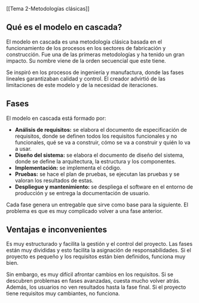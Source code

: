 [[Tema 2-Metodologías clásicas]]

## Qué es el modelo en cascada?
El modelo en cascada es una metodología clásica basada en el funcionamiento de los procesos en los sectores de fabricación y construcción. Fue una de las primeras metodologías y ha tenido un gran impacto. Su nombre viene de la orden secuencial que este tiene.

Se inspiró en los procesos de ingeniería y manufactura, donde las fases lineales garantizaban calidad y control. El creador advirtió de las limitaciones de este modelo y de la necesidad de iteraciones.

## Fases
El modelo en cascada está formado por:
+ **Análisis de requisitos:** se elabora el documento de especificación de requisitos, donde se definen todos los requisitos funcionales y no funcionales, qué se va a construir, cómo se va a construir y quién lo va a usar.
+ **Diseño del sistema:** se elabora el documento de diseño del sistema, donde se define la arquitectura, la estructura y los componentes.
+ **Implementación:** se implementa el código.
+ **Pruebas:** se hace el plan de pruebas, se ejecutan las pruebas y se valoran los resultados de estas.
+ **Despliegue y mantenimiento:** se despliega el software en el entorno de producción y se entrega la documentación de usuario.

Cada fase genera un entregable que sirve como base para la siguiente. El problema es que es muy complicado volver a una fase anterior.

## Ventajas e inconvenientes
Es muy estructurado y facilita la gestión y el control del proyecto. Las fases están muy divididas y esto facilita la asignación de responsabilidades. Si el proyecto es pequeño y los requisitos están bien definidos, funciona muy bien.

Sin embargo, es muy difícil afrontar cambios en los requisitos. Si se descubren problemas en fases avanzadas, cuesta mucho volver atrás. Además, los usuarios no ven resultados hasta la fase final. Si el proyecto tiene requisitos muy cambiantes, no funciona.
